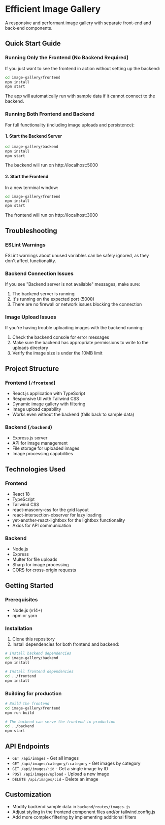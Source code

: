 # Efficient Image Gallery

A responsive and performant image gallery with separate front-end and back-end components.

## Quick Start Guide

### Running Only the Frontend (No Backend Required)

If you just want to see the frontend in action without setting up the backend:

```bash
cd image-gallery/frontend
npm install
npm start
```

The app will automatically run with sample data if it cannot connect to the backend.

### Running Both Frontend and Backend

For full functionality (including image uploads and persistence):

#### 1. Start the Backend Server

```bash
cd image-gallery/backend
npm install
npm start
```

The backend will run on http://localhost:5000

#### 2. Start the Frontend

In a new terminal window:

```bash
cd image-gallery/frontend
npm install
npm start
```

The frontend will run on http://localhost:3000

## Troubleshooting

### ESLint Warnings

ESLint warnings about unused variables can be safely ignored, as they don't affect functionality.

### Backend Connection Issues

If you see "Backend server is not available" messages, make sure:
1. The backend server is running
2. It's running on the expected port (5000)
3. There are no firewall or network issues blocking the connection

### Image Upload Issues

If you're having trouble uploading images with the backend running:
1. Check the backend console for error messages
2. Make sure the backend has appropriate permissions to write to the uploads directory
3. Verify the image size is under the 10MB limit

## Project Structure

### Frontend (`/frontend`)
- React.js application with TypeScript
- Responsive UI with Tailwind CSS
- Dynamic image gallery with filtering
- Image upload capability
- Works even without the backend (falls back to sample data)

### Backend (`/backend`)
- Express.js server
- API for image management
- File storage for uploaded images
- Image processing capabilities

## Technologies Used

### Frontend
- React 18
- TypeScript
- Tailwind CSS
- react-masonry-css for the grid layout
- react-intersection-observer for lazy loading
- yet-another-react-lightbox for the lightbox functionality
- Axios for API communication

### Backend
- Node.js
- Express
- Multer for file uploads
- Sharp for image processing
- CORS for cross-origin requests

## Getting Started

### Prerequisites

- Node.js (v14+)
- npm or yarn

### Installation

1. Clone this repository
2. Install dependencies for both frontend and backend:

```bash
# Install backend dependencies
cd image-gallery/backend
npm install

# Install frontend dependencies
cd ../frontend
npm install
```

### Building for production

```bash
# Build the frontend
cd image-gallery/frontend
npm run build

# The backend can serve the frontend in production
cd ../backend
npm start
```

## API Endpoints

- `GET /api/images` - Get all images
- `GET /api/images/category/:category` - Get images by category
- `GET /api/images/:id` - Get a single image by ID
- `POST /api/images/upload` - Upload a new image
- `DELETE /api/images/:id` - Delete an image

## Customization

- Modify backend sample data in `backend/routes/images.js`
- Adjust styling in the frontend component files and/or tailwind.config.js
- Add more complex filtering by implementing additional filters 